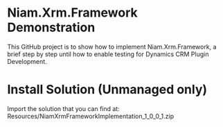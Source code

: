 # Niam.Xrm.Framework Demonstration

This GitHub project is to show how to implement Niam.Xrm.Framework, a brief step by step until how to enable testing for Dynamics CRM Plugin Development.

# Install Solution (Unmanaged only)

Import the solution that you can find at: Resources/NiamXrmFrameworkImplementation_1_0_0_1.zip
